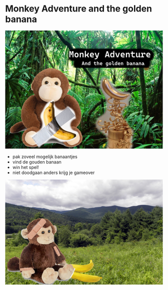 # Monkey Adventure and the golden banana

![MainMenu](./src/images/monkeymenu.png)

- pak zoveel mogelijk banaantjes
- vind de gouden banaan
- win het spel!
- niet doodgaan anders krijg je gameover

![MainMenu](./src/images/goverimage.png)

